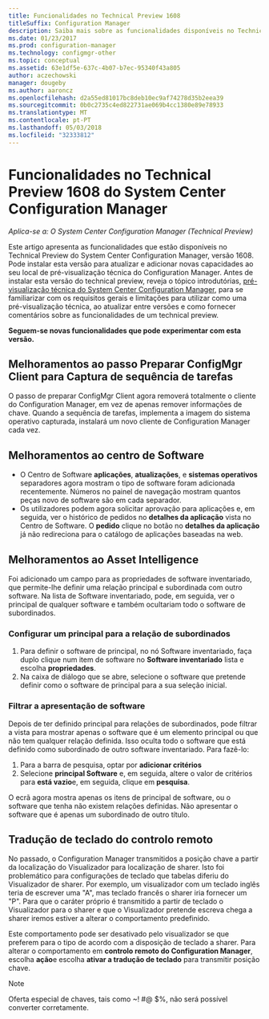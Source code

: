 ```yaml
---
title: Funcionalidades no Technical Preview 1608
titleSuffix: Configuration Manager
description: Saiba mais sobre as funcionalidades disponíveis no Technical Preview do System Center Configuration Manager, versão 1608.
ms.date: 01/23/2017
ms.prod: configuration-manager
ms.technology: configmgr-other
ms.topic: conceptual
ms.assetid: 63e1df5e-637c-4b07-b7ec-95340f43a805
author: aczechowski
manager: dougeby
ms.author: aaroncz
ms.openlocfilehash: d2a55ed81017bc8deb10ec9af74278d35b2eea39
ms.sourcegitcommit: 0b0c2735c4ed822731ae069b4cc1380e89e78933
ms.translationtype: MT
ms.contentlocale: pt-PT
ms.lasthandoff: 05/03/2018
ms.locfileid: "32333812"
---
```

# <a name="capabilities-in-technical-preview-1608-for-system-center-configuration-manager"></a>Funcionalidades no Technical Preview 1608 do System Center Configuration Manager

*Aplica-se a: O System Center Configuration Manager (Technical Preview)*

Este artigo apresenta as funcionalidades que estão disponíveis no Technical Preview do System Center Configuration Manager, versão 1608. Pode instalar esta versão para atualizar e adicionar novas capacidades ao seu local de pré-visualização técnica do Configuration Manager.      Antes de instalar esta versão do technical preview, reveja o tópico introdutórias, [pré-visualização técnica do System Center Configuration Manager](../../core/get-started/technical-preview.md), para se familiarizar com os requisitos gerais e limitações para utilizar como uma pré-visualização técnica, ao atualizar entre versões e como fornecer comentários sobre as funcionalidades de um technical preview.    


**Seguem-se novas funcionalidades que pode experimentar com esta versão.**  




##  <a name="improvements-to-the-prepare-configmgr-client-for-capture-task-sequence-step"></a>Melhoramentos ao passo Preparar ConfigMgr Client para Captura de sequência de tarefas  
O passo de preparar ConfigMgr Client agora removerá totalmente o cliente do Configuration Manager, em vez de apenas remover informações de chave. Quando a sequência de tarefas, implementa a imagem do sistema operativo capturada, instalará um novo cliente de Configuration Manager cada vez.  


## <a name="improvements-to-software-center"></a>Melhoramentos ao centro de Software
* O Centro de Software **aplicações**, **atualizações**, e **sistemas operativos** separadores agora mostram o tipo de software foram adicionada recentemente. Números no painel de navegação mostram quantos peças novo de software são em cada separador.
* Os utilizadores podem agora solicitar aprovação para aplicações e, em seguida, ver o histórico de pedidos no **detalhes da aplicação** vista no Centro de Software. O **pedido** clique no botão no **detalhes da aplicação** já não redireciona para o catálogo de aplicações baseadas na web.

## <a name="improvements-to-asset-intelligence"></a>Melhoramentos ao Asset Intelligence
Foi adicionado um campo para as propriedades de software inventariado, que permite-lhe definir uma relação principal e subordinada com outro software. Na lista de Software inventariado, pode, em seguida, ver o principal de qualquer software e também ocultariam todo o software de subordinados.

### <a name="configure-a-parent-to-child-relationship"></a>Configurar um principal para a relação de subordinados
  1. Para definir o software de principal, no nó Software inventariado, faça duplo clique num item de software no **Software inventariado** lista e escolha **propriedades**.
  2. Na caixa de diálogo que se abre, selecione o software que pretende definir como o software de principal para a sua seleção inicial.

### <a name="filter-the-software-display"></a>Filtrar a apresentação de software
Depois de ter definido principal para relações de subordinados, pode filtrar a vista para mostrar apenas o software que é um elemento principal ou que não tem qualquer relação definida. Isso oculta todo o software que está definido como subordinado de outro software inventariado. Para fazê-lo:
   1.   Para a barra de pesquisa, optar por **adicionar critérios**
   2. Selecione **principal Software** e, em seguida, altere o valor de critérios para **está vazio**e, em seguida, clique em **pesquisa**.

O ecrã agora mostra apenas os itens de principal de software, ou o software que tenha não existem relações definidas. Não apresentar o software que é apenas um subordinado de outro título.

## <a name="remote-control-keyboard-translation"></a>Tradução de teclado do controlo remoto
No passado, o Configuration Manager transmitidos a posição chave a partir da localização do Visualizador para localização de sharer. Isto foi problemático para configurações de teclado que tabelas diferiu do Visualizador de sharer. Por exemplo, um visualizador com um teclado inglês teria de escrever uma "A", mas teclado francês o sharer iria fornecer um "P". Para que o caráter próprio é transmitido a partir de teclado o Visualizador para o sharer e que o Visualizador pretende escreva chega a sharer iremos estiver a alterar o comportamento predefinido.

Este comportamento pode ser desativado pelo visualizador se que preferem para o tipo de acordo com a disposição de teclado a sharer. Para alterar o comportamento em **controlo remoto do Configuration Manager**, escolha **ação**e escolha **ativar a tradução de teclado** para transmitir posição chave.

> [!NOTE]
>
> Oferta especial de chaves, tais como ~! #@ $%, não será possível converter corretamente.

